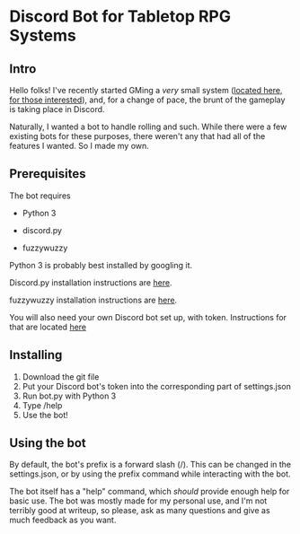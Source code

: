 # Discord Bot for Tabletop RPG Systems

## Intro

Hello folks! I've recently started GMing a *very* small system ([located here, for those interested](http://forums.pokemontabletop.com/topic/30120503/1/)), and, for a change of pace, the brunt of the gameplay is taking place in Discord. 

Naturally, I wanted a bot to handle rolling and such. While there were a few existing bots for these purposes, there weren't any that had all of the features I wanted. So I made my own.

## Prerequisites

The bot requires

* Python 3

* discord.py

* fuzzywuzzy

Python 3 is probably best installed by googling it.

Discord.py installation instructions are [here](https://github.com/Rapptz/discord.py).

fuzzywuzzy installation instructions are [here](https://pypi.python.org/pypi/fuzzywuzzy).

You will also need your own Discord bot set up, with token. Instructions for that are located [here](https://github.com/reactiflux/discord-irc/wiki/Creating-a-discord-bot-&-getting-a-token)

## Installing

1. Download the git file
2. Put your Discord bot's token into the corresponding part of settings.json
3. Run bot.py with Python 3
4. Type /help
5. Use the bot!

## Using the bot

By default, the bot's prefix is a forward slash (/). This can be changed in the settings.json, or by using the prefix command while interacting with the bot.

The bot itself has a "help" command, which *should* provide enough help for basic use. The bot was mostly made for my personal use, and I'm not terribly good at writeup, so please, ask as many questions and give as much feedback as you want. 
